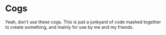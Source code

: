 # Cogs

Yeah, don't use these cogs. This is just a junkyard of code mashed together to create something, and mainly for use by me and my friends.
